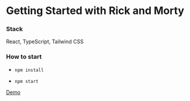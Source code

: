 # Getting Started with Rick and Morty

### Stack

React, TypeScript, Tailwind CSS

### How to start

- `npm install`

- `npm start`

[Demo](https://bejewelled-praline-b53820.netlify.app/)

